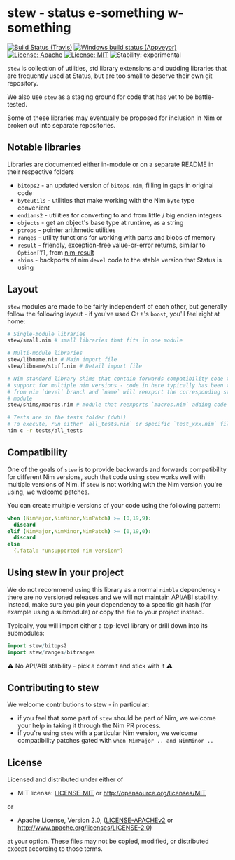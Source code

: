 # stew - status e-something w-something

[![Build Status (Travis)](https://img.shields.io/travis/status-im/nim-stew/master.svg?label=Linux%20/%20macOS "Linux/macOS build status (Travis)")](https://travis-ci.org/status-im/nim-stew)
[![Windows build status (Appveyor)](https://img.shields.io/appveyor/ci/nimbus/nim-stew/master.svg?label=Windows "Windows build status (Appveyor)")](https://ci.appveyor.com/project/nimbus/nim-stew)
[![License: Apache](https://img.shields.io/badge/License-Apache%202.0-blue.svg)](https://opensource.org/licenses/Apache-2.0)
[![License: MIT](https://img.shields.io/badge/License-MIT-blue.svg)](https://opensource.org/licenses/MIT)
![Stability: experimental](https://img.shields.io/badge/stability-experimental-orange.svg)

`stew` is collection of utilities, std library extensions and budding libraries
that are frequently used at Status, but are too small to deserve their own
git repository.

We also use `stew` as a staging ground for code that has yet to be
battle-tested.

Some of these libraries may eventually be proposed for inclusion in Nim or
broken out into separate repositories.

## Notable libraries

Libraries are documented either in-module or on a separate README in their
respective folders

- `bitops2` - an updated version of `bitops.nim`, filling in gaps in original code
- `byteutils` - utilities that make working with the Nim `byte` type convenient
- `endians2` - utilities for converting to and from little / big endian integers
- `objects` - get an object's base type at runtime, as a string
- `ptrops` - pointer arithmetic utilities
- `ranges` - utility functions for working with parts and blobs of memory
- `result` - friendly, exception-free value-or-error returns, similar to `Option[T]`, from [nim-result](https://github.com/arnetheduck/nim-result/)
- `shims` - backports of nim `devel` code to the stable version that Status is using

## Layout

`stew` modules are made to be fairly independent of each other, but generally
follow the following layout - if you've used C++'s `boost`, you'll feel right at
home:

```bash
# Single-module libraries
stew/small.nim # small libraries that fits in one module

# Multi-module libraries
stew/libname.nim # Main import file
stew/libname/stuff.nim # Detail import file

# Nim standard library shims that contain forwards-compatibility code to manage
# support for multiple nim versions - code in here typically has been taken
# from nim `devel` branch and `name` will reexport the corresponding std lib
# module
stew/shims/macros.nim # module that reexports `macros.nim` adding code from newer nim versions

# Tests are in the tests folder (duh!)
# To execute, run either `all_tests.nim` or specific `test_xxx.nim` files:
nim c -r tests/all_tests
```

## Compatibility

One of the goals of `stew` is to provide backwards and forwards compatibility
for different Nim versions, such that code using `stew` works well with multiple
versions of Nim. If `stew` is not working with the Nim version you're using, we
welcome patches.

You can create multiple versions of your code using the following pattern:

```nim
when (NimMajor,NimMinor,NimPatch) >= (0,19,9):
  discard
elif (NimMajor,NimMinor,NimPatch) >= (0,19,0):
  discard
else
  {.fatal: "unsupported nim version"}
```

## Using stew in your project

We do not recommend using this library as a normal `nimble` dependency - there
are no versioned releases and we will not maintain API/ABI stability. Instead,
make sure you pin your dependency to a specific git hash (for example using a
submodule) or copy the file to your project instead.

Typically, you will import either a top-level library or drill down into its
submodules:
```nim
import stew/bitops2
import stew/ranges/bitranges
```

:warning: No API/ABI stability - pick a commit and stick with it :warning:

## Contributing to stew

We welcome contributions to stew - in particular:
* if you feel that some part of `stew` should be part of Nim, we welcome your help in taking it through the Nim PR process.
* if you're using `stew` with a particular Nim version, we welcome compatibility patches gated with `when NimMajor .. and NimMinor ..`

## License

Licensed and distributed under either of

* MIT license: [LICENSE-MIT](LICENSE-MIT) or http://opensource.org/licenses/MIT

or

* Apache License, Version 2.0, ([LICENSE-APACHEv2](LICENSE-APACHEv2) or http://www.apache.org/licenses/LICENSE-2.0)

at your option. These files may not be copied, modified, or distributed except according to those terms.
